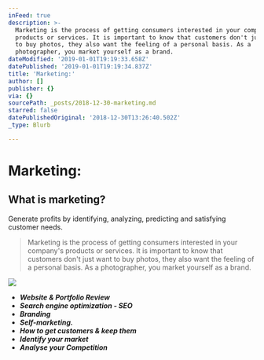 ```yaml
---
inFeed: true
description: >-
  Marketing is the process of getting consumers interested in your company’s
  products or services. It is important to know that customers don't just want
  to buy photos, they also want the feeling of a personal basis. As a
  photographer, you market yourself as a brand.
dateModified: '2019-01-01T19:19:33.658Z'
datePublished: '2019-01-01T19:19:34.837Z'
title: 'Marketing:'
author: []
publisher: {}
via: {}
sourcePath: _posts/2018-12-30-marketing.md
starred: false
datePublishedOriginal: '2018-12-30T13:26:40.502Z'
_type: Blurb

---
```

# Marketing:

## What is marketing?  
Generate profits by identifying, analyzing, predicting and satisfying customer needs.

> Marketing is the process of getting consumers interested in your company's products or services. It is important to know that customers don't just want to buy photos, they also want the feeling of a personal basis. As a photographer, you market yourself as a brand.

![](https://the-grid-user-content.s3-us-west-2.amazonaws.com/585be8e5-bd3b-4f3b-a36e-d67d9453eab4.jpg)

* _**Website & Portfolio Review**_
* _**Search engine optimization - SEO**_
* _**Branding**_
* _**Self-marketing.**_
* _**How to get customers & keep them**_
* _**Identify your market**_
* _**Analyse your Competition**_
